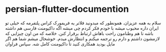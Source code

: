 # persian-flutter-documention

سلام به همه عزیزان. همونطور که میدونید فلاتر یه فریمورک کراس پلتفرمه که خیلی تو ایران داره محبوب میشه با خودم فکر کردم چی میشه اگه داکیومنت فارسی هم داشته باشه تا هم وطنامون راحت باهاش ارتباط برقرار کنن.
خلاصه که من اون چیزایی که لازمشون داشتم و دارم رو ترجمه میکنم و انتظارش میدم. خوشحال میشم شما هم اگر مایل بودید همکاری کنید تا داکیومنت کامل شه. 
سپاس فراوان
